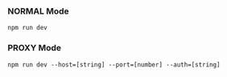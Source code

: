 ### NORMAL Mode
``npm run dev``
### PROXY Mode
``npm run dev --host=[string] --port=[number] --auth=[string]``
